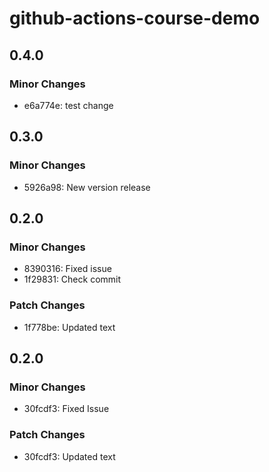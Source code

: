 # github-actions-course-demo

## 0.4.0

### Minor Changes

- e6a774e: test change

## 0.3.0

### Minor Changes

- 5926a98: New version release

## 0.2.0

### Minor Changes

- 8390316: Fixed issue
- 1f29831: Check commit

### Patch Changes

- 1f778be: Updated text

## 0.2.0

### Minor Changes

- 30fcdf3: Fixed Issue

### Patch Changes

- 30fcdf3: Updated text
